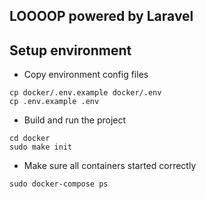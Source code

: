 ## LOOOOP powered by Laravel

## Setup environment

- Copy environment config files
```
cp docker/.env.example docker/.env
cp .env.example .env
```

- Build and run the project
```
cd docker
sudo make init
```

- Make sure all containers started correctly
```
sudo docker-compose ps
```
